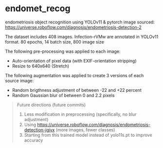 # endomet_recog
endometriosis object recognition using YOLOv11 &amp; pytorch
image sourced: https://universe.roboflow.com/diagnosis/endometriosis-detection-2

The dataset includes 408 images.
Infection-rVMw are annotated in YOLOv11 format.
80 epochs, 14 batch size, 800 image size

The following pre-processing was applied to each image:
* Auto-orientation of pixel data (with EXIF-orientation stripping)
* Resize to 640x640 (Stretch)

The following augmentation was applied to create 3 versions of each source image:
* Random brigthness adjustment of between -22 and +22 percent
* Random Gaussian blur of between 0 and 2.2 pixels

> Future directions (future commits)
> 1. Less modification in preprocessing (specifically, no blur adjustment)
> 2. Using https://universe.roboflow.com/diagnosis/endometriosis-detection-jgjyx (more images, fewer classes)
> 3. Starting from this trained model instead of yolo11s.pt to improve accuracy

